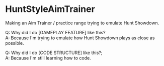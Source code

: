# HuntStyleAimTrainer

Making an Aim Trainer / practice range trying to emulate Hunt Showdown. 

Q: Why did I do [GAMEPLAY FEATURE] like this? <br>
A: Because I'm trying to emulate how Hunt Showdown plays as close as possible.

Q: Why did I do [CODE STRUCTURE] like this?; <br>
A: Because I'm still learning how to code.
